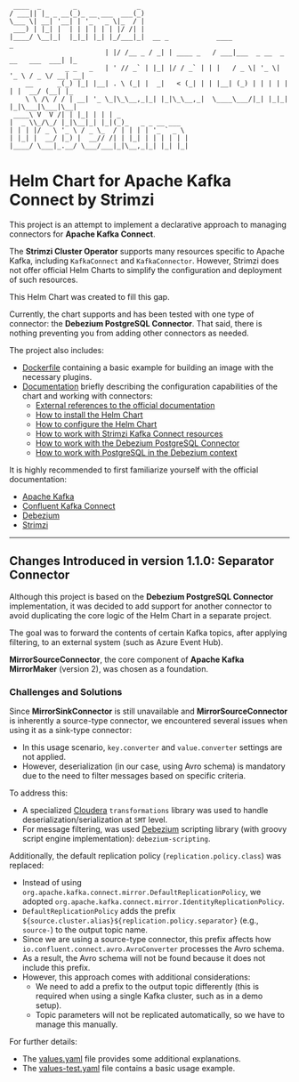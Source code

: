 ```text
 ____  _        _               _                                                       
/ ___|| |_ _ __(_)_ __ ___  ___(_)                                                      
\___ \| __| '__| | '_ ` _ \|_  / |                                                      
 ___) | |_| |  | | | | | | |/ /| |                                                      
|____/ \__|_|  |_|_| |_| |_/___|_|  __ _            ____                            _   
                        | |/ /__ _ / _| | ____ _   / ___|___  _ __  _ __   ___  ___| |_ 
              _ _   _   | ' // _` | |_| |/ / _` | | |   / _ \| '_ \| '_ \ / _ \/ __| __|
    __      _(_) |_| |__| . \ (_| |  _|   < (_| | | |__| (_) | | | | | | |  __/ (__| |_ 
    \ \ /\ / / | __| '_ \_|\_\__,_|_| |_|\_\__,_|  \____\___/|_| |_|_| |_|\___|\___|\__|
 ____\ V  V /| | |_| | | | _                                                            
|  _ \\_/\_/ |_|\__|_| |_|(_)_   _ _ __ ___                                             
| | | |/ _ \ '_ \ / _ \_  / | | | | '_ ` _ \                                            
| |_| |  __/ |_) |  __// /| | |_| | | | | | |                                           
|____/ \___|_.__/ \___/___|_|\__,_|_| |_| |_|                                             
```

# Helm Chart for Apache Kafka Connect by Strimzi

This project is an attempt to implement a declarative approach to managing connectors for **Apache Kafka Connect**.

The **Strimzi Cluster Operator** supports many resources specific to Apache Kafka, including `KafkaConnect` and `KafkaConnector`.
However, Strimzi does not offer official Helm Charts to simplify the configuration and deployment of such resources.

This Helm Chart was created to fill this gap.

Currently, the chart supports and has been tested with one type of connector: the **Debezium PostgreSQL Connector**.
That said, there is nothing preventing you from adding other connectors as needed.

The project also includes:
- [Dockerfile](/Dockerfile) containing a basic example for building an image with the necessary plugins.
- [Documentation](/docs) briefly describing the configuration capabilities of the chart and working with connectors:
  - [External references to the official documentation](/docs/HOW-TO-LINKS.md)
  - [How to install the Helm Chart](/docs/HOW-TO-INSTALL.md)
  - [How to configure the Helm Chart](/docs/HOW-TO-CONFIGURE.md)
  - [How to work with Strimzi Kafka Connect resources](/docs/HOW-TO-STRIMZI.md)
  - [How to work with the Debezium PostgreSQL Connector](/docs/HOW-TO-DEBEZIUM.md)
  - [How to work with PostgreSQL in the Debezium context](/docs/HOW-TO-POSTGRES.md)

It is highly recommended to first familiarize yourself with the official documentation:
- [Apache Kafka](https://kafka.apache.org/documentation/#connect)
- [Confluent Kafka Connect](https://docs.confluent.io/platform/current/connect/index.html)
- [Debezium](https://debezium.io/documentation/reference/stable/index.html)
- [Strimzi](https://strimzi.io/documentation/)

---

## Changes Introduced in version 1.1.0: Separator Connector

Although this project is based on the **Debezium PostgreSQL Connector** implementation, it was decided to add support for another connector to avoid duplicating the core logic of the Helm Chart in a separate project.

The goal was to forward the contents of certain Kafka topics, after applying filtering, to an external system (such as Azure Event Hub).

**MirrorSourceConnector**, the core component of **Apache Kafka MirrorMaker** (version 2), was chosen as a foundation.

### Challenges and Solutions

Since **MirrorSinkConnector** is still unavailable and **MirrorSourceConnector** is inherently a source-type connector, we encountered several issues when using it as a sink-type connector:
- In this usage scenario, `key.converter` and `value.converter` settings are not applied.
- However, deserialization (in our case, using Avro schema) is mandatory due to the need to filter messages based on specific criteria.

To address this:
- A specialized [Cloudera](/docs/HOW-TO-LINKS.md#cloudera-documentation) `transformations` library was used to handle deserialization/serialization at `SMT` level.
- For message filtering, was used [Debezium](/docs/HOW-TO-LINKS.md#debezium-documentation) scripting library (with groovy script engine implementation): `debezium-scripting`.

Additionally, the default replication policy (`replication.policy.class`) was replaced:
- Instead of using `org.apache.kafka.connect.mirror.DefaultReplicationPolicy`, we adopted `org.apache.kafka.connect.mirror.IdentityReplicationPolicy`.
- `DefaultReplicationPolicy` adds the prefix `${source.cluster.alias}${replication.policy.separator}` (e.g., `source-`) to the output topic name.
- Since we are using a source-type connector, this prefix affects how `io.confluent.connect.avro.AvroConverter` processes the Avro schema.
- As a result, the Avro schema will not be found because it does not include this prefix.
- However, this approach comes with additional considerations:
  - We need to add a prefix to the output topic differently (this is required when using a single Kafka cluster, such as in a demo setup).
  - Topic parameters will not be replicated automatically, so we have to manage this manually.

For further details:
- The [values.yaml](/helm/strimzi-kafka-connect/values.yaml) file provides some additional explanations.
- The [values-test.yaml](/helm/values-test.yaml) file contains a basic usage example.
